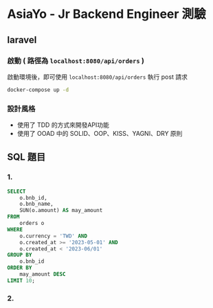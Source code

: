 # AsiaYo - Jr Backend Engineer 測驗

## laravel

### 啟動 ( 路徑為 `localhost:8080/api/orders` )

啟動環境後，即可使用 `localhost:8080/api/orders` 執行 post 請求
``` cmd
docker-compose up -d
```

### 

### 設計風格

* 使用了 TDD 的方式來開發API功能
* 使用了 OOAD 中的 SOLID、OOP、KISS、YAGNI、DRY  原則


## SQL 題目 

### 1.
``` sql
SELECT 
    o.bnb_id,
    o.bnb_name,
    SUN(o.amount) AS may_amount
FROM 
    orders o
WHERE 
    o.currency = 'TWD' AND
    o.created_at >= '2023-05-01' AND
    o.created_at < '2023-06/01'
GROUP BY
    o.bnb_id
ORDER BY 
    may_amount DESC
LIMIT 10;
```

### 2.

